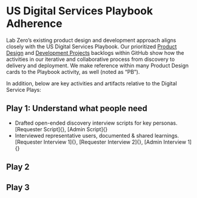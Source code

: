 # US Digital Services Playbook Adherence

Lab Zero’s existing product design and development approach aligns closely with the US Digital Services Playbook. Our prioritized [Product Design](https://github.com/labzero/adpq/projects/2) and [Development Projects](https://github.com/labzero/adpq/projects/1) backlogs within GitHub show how the activities in our iterative and collaborative process from discovery to delivery and deployment. We make reference within many Product Design cards to the Playbook activity, as well (noted as “PB”).

In addition, below are key activities and artifacts relative to the Digital Service Plays:

## Play 1: Understand what people need

* Drafted open-ended discovery interview scripts for key personas. [Requester Script]{}, [Admin Script]{}
* Interviewed representative users, documented & shared learnings. [Requester Interview 1]{}, [Requester Interview 2]{}, [Admin Interview 1]{}



## Play 2
## Play 3 
